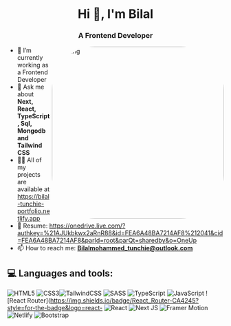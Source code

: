 <h1 align="center">Hi 👋, I'm Bilal</h1>
<h3 align="center">A Frontend Developer</h3>

<img align="right" alt="Coding" style="border-radius:100px;" width="400" src="/tech.gif"/>

- 🔭 I’m currently working as a Frontend Developer
- 💬 Ask me about **Next, React, TypeScript, Sql, Mongodb and Tailwind CSS**
- 👨‍💻 All of my projects are available at https://bilal-tunchie-portfolio.netlify.app
- 📄 Resume: https://onedrive.live.com/?authkey=%21AJUkbkwx2aRnR88&id=FEA6A48BA7214AF8%212041&cid=FEA6A48BA7214AF8&parId=root&parQt=sharedby&o=OneUp
- 📫 How to reach me: **Bilalmohammed_tunchie@outlook.com**

## 💻 Languages and tools:
![HTML5](https://img.shields.io/badge/html5-%23E34F26.svg?style=for-the-badge&logo=html5&logoColor=white) ![CSS3](https://img.shields.io/badge/css3-%231572B6.svg?style=for-the-badge&logo=css3&logoColor=white)![TailwindCSS](https://img.shields.io/badge/tailwindcss-%2338B2AC.svg?style=for-the-badge&logo=tailwind-css&logoColor=white) 	![SASS](https://img.shields.io/badge/SASS-hotpink.svg?style=for-the-badge&logo=SASS&logoColor=white) 
![TypeScript](https://img.shields.io/badge/typescript-%23007ACC.svg?style=for-the-badge&logo=typescript&logoColor=white) 
![JavaScript](https://img.shields.io/badge/javascript-%23323330.svg?style=for-the-badge&logo=javascript&logoColor=%23F7DF1E)  ![React Router](https://img.shields.io/badge/React_Router-CA4245?style=for-the-badge&logo=react-
![React](https://img.shields.io/badge/react-%2320232a.svg?style=for-the-badge&logo=react&logoColor=%2361DAFB) 
![Next JS](https://img.shields.io/badge/Next-black?style=for-the-badge&logo=next.js&logoColor=white)
![Framer Motion](https://img.shields.io/badge/-Framer%20Motion-311C87?style=for-the-badge)
![Netlify](https://img.shields.io/badge/netlify-%23000000.svg?style=for-the-badge&logo=netlify&logoColor=#00C7B7) 
![Bootstrap](https://img.shields.io/badge/bootstrap-%23563D7C.svg?style=for-the-badge&logo=bootstrap&logoColor=white) 


<!---
bilal-tunchie/bilal-tunchie is a ✨ special ✨ repository because its `README.md` (this file) appears on your GitHub profile.
You can click the Preview link to take a look at your changes.
--->
